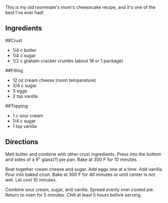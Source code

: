 This is my old roommate's mom's cheesecake recipe, and it's one of the best
I've ever had!

Ingredients
-----------

##Crust

* 1/4 c butter
* 1/4 c sugar
* 1/2 c graham cracker crumbs (about 18 or 1 package)

##Filling

* 12 oz cream cheese (room temperature)
* 3/4 c sugar
* 3 eggs
* 2 tsp vanilla

##Topping

* 1 c sour cream
* 1/4 c sugar
* 1 tsp vanilla

Directions
----------

Melt butter and combine with other crust ingredients. Press into the bottom and sides
of a 9" glass(?) pie pan. Bake at 300 F for 10 minutes.

Beat together cream cheese and sugar. Add eggs one at a time. Add vanilla. Pour
into baked crust. Bake at 300 F for 40 minutes or until center is not wet. Let
cool 10 minutes.

Combine sour cream, sugar, and vanilla. Spread evenly over cooled pie. Return
to oven for 5 minutes. Chill at least 5 hours before serving.
